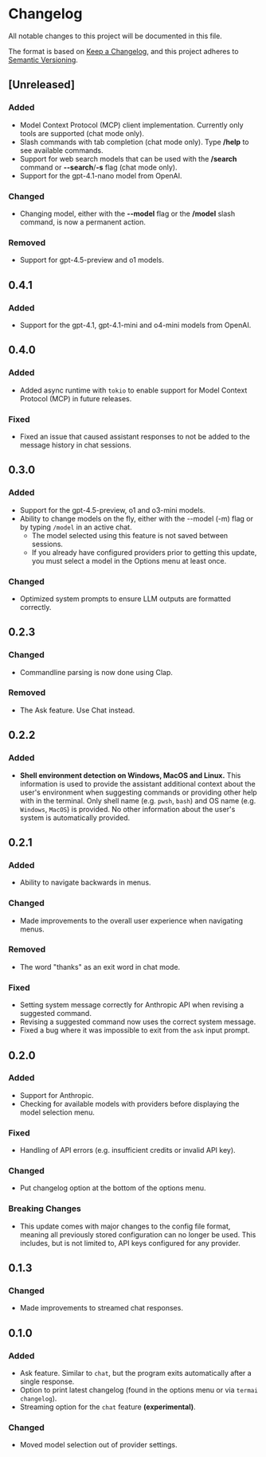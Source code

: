 # Changelog

All notable changes to this project will be documented in this file.

The format is based on [Keep a Changelog](https://keepachangelog.com/en/1.1.0/),
and this project adheres to [Semantic Versioning](https://semver.org/spec/v2.0.0.html).

## [Unreleased]

### Added

- Model Context Protocol (MCP) client implementation. Currently only tools are supported (chat mode only).
- Slash commands with tab completion (chat mode only). Type **/help** to see available commands.
- Support for web search models that can be used with the **/search** command or **--search**/**-s** flag (chat mode only).
- Support for the gpt-4.1-nano model from OpenAI.

### Changed

- Changing model, either with the **--model** flag or the **/model** slash command, is now a permanent action.

### Removed
- Support for gpt-4.5-preview and o1 models.

## 0.4.1

### Added

- Support for the gpt-4.1, gpt-4.1-mini and o4-mini models from OpenAI.

## 0.4.0

### Added

- Added async runtime with `tokio` to enable support for Model Context Protocol (MCP) in future releases.

### Fixed

- Fixed an issue that caused assistant responses to not be added to the message history in chat sessions.

## 0.3.0

### Added

- Support for the gpt-4.5-preview, o1 and o3-mini models.
- Ability to change models on the fly, either with the --model (-m) flag or by typing `/model` in an active chat.
   - The model selected using this feature is not saved between sessions.
   - If you already have configured providers prior to getting this update, you must select a model in the Options menu at least once.

### Changed
- Optimized system prompts to ensure LLM outputs are formatted correctly.

## 0.2.3

### Changed
- Commandline parsing is now done using Clap.

### Removed
- The Ask feature. Use Chat instead.

## 0.2.2

### Added

- **Shell environment detection on Windows, MacOS and Linux.** This information is used to provide the assistant additional context about the user's environment when suggesting commands or providing other help with in the terminal. Only shell name (e.g. `pwsh`, `bash`) and OS name (e.g. `Windows`, `MacOS`) is provided. No other information about the user's system is automatically provided.

## 0.2.1

### Added
- Ability to navigate backwards in menus.

### Changed
- Made improvements to the overall user experience when navigating menus.

### Removed
- The word "thanks" as an exit word in chat mode.

### Fixed
- Setting system message correctly for Anthropic API when revising a suggested command.
- Revising a suggested command now uses the correct system message.
- Fixed a bug where it was impossible to exit from the `ask` input prompt.

## 0.2.0

### Added
- Support for Anthropic.
- Checking for available models with providers before displaying the model selection menu.

### Fixed
- Handling of API errors (e.g. insufficient credits or invalid API key).

### Changed
- Put changelog option at the bottom of the options menu.

### Breaking Changes
- This update comes with major changes to the config file format, meaning all previously stored configuration can no longer be used. This includes, but is not limited to, API keys configured for any provider.

## 0.1.3 

### Changed
- Made improvements to streamed chat responses.

## 0.1.0

### Added
- Ask feature. Similar to `chat`, but the program exits automatically after a single response.
- Option to print latest changelog (found in the options menu or via `termai changelog`).
- Streaming option for the `chat` feature **(experimental)**.

### Changed
- Moved model selection out of provider settings.
